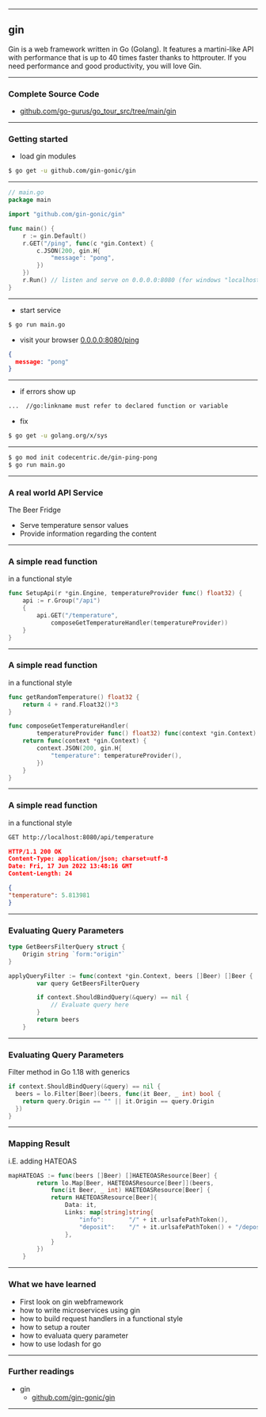 <!-- .slide: data-background="img/GIN/00.jpg" data-background-size="100%" data-background-position="50% 50%" -->
----

## gin

Gin is a web framework written in Go (Golang).
It features a martini-like API with performance that is up to 40 times faster thanks to httprouter.
If you need performance and good productivity, you will love Gin.

----

### Complete Source Code
* [github.com/go-gurus/go_tour_src/tree/main/gin](https://github.com/go-gurus/go_tour_src/tree/main/gin)

----
### Getting started

* load gin modules

```bash
$ go get -u github.com/gin-gonic/gin
```

----

```go
// main.go
package main

import "github.com/gin-gonic/gin"

func main() {
	r := gin.Default()
	r.GET("/ping", func(c *gin.Context) {
		c.JSON(200, gin.H{
			"message": "pong",
		})
	})
	r.Run() // listen and serve on 0.0.0.0:8080 (for windows "localhost:8080")
}
```

----

* start service

```bash
$ go run main.go
```

* visit your browser [0.0.0.0:8080/ping](http://0.0.0.0:8080/ping)
```json
{
  message: "pong"
}
```

----

* if errors show up

```bash
...  //go:linkname must refer to declared function or variable
```

* fix
```bash
$ go get -u golang.org/x/sys
```

----

```bash
$ go mod init codecentric.de/gin-ping-pong
$ go run main.go
```
----
### A real world API Service
The Beer Fridge

- Serve temperature sensor values
- Provide information regarding the content
----
### A simple read function
in a functional style

```go
func SetupApi(r *gin.Engine, temperatureProvider func() float32) {
    api := r.Group("/api")
    {
        api.GET("/temperature", 
			composeGetTemperatureHandler(temperatureProvider))
    }
}
```
----
### A simple read function
in a functional style

```go
func getRandomTemperature() float32 {
    return 4 + rand.Float32()*3
}

func composeGetTemperatureHandler(
	    temperatureProvider func() float32) func(context *gin.Context) {
    return func(context *gin.Context) {
        context.JSON(200, gin.H{
            "temperature": temperatureProvider(),
        })
    }
}
```
----

### A simple read function
in a functional style

```bash
GET http://localhost:8080/api/temperature
```

```json
HTTP/1.1 200 OK
Content-Type: application/json; charset=utf-8
Date: Fri, 17 Jun 2022 13:48:16 GMT
Content-Length: 24

{
"temperature": 5.813981
}
```
----
### Evaluating Query Parameters

```go
type GetBeersFilterQuery struct {
    Origin string `form:"origin"`
}

applyQueryFilter := func(context *gin.Context, beers []Beer) []Beer {
		var query GetBeersFilterQuery

		if context.ShouldBindQuery(&query) == nil {
			// Evaluate query here
		}
		return beers
	}
```
----
### Evaluating Query Parameters
Filter method in Go 1.18 with generics
```go
if context.ShouldBindQuery(&query) == nil {
  beers = lo.Filter[Beer](beers, func(it Beer, _ int) bool {
    return query.Origin == "" || it.Origin == query.Origin
  })
}
```
----
### Mapping Result
i.E. adding HATEOAS

```go
mapHATEOAS := func(beers []Beer) []HAETEOASResource[Beer] {
		return lo.Map[Beer, HAETEOASResource[Beer]](beers, 
			func(it Beer, _ int) HAETEOASResource[Beer] {
			return HAETEOASResource[Beer]{
				Data: it,
				Links: map[string]string{
					"info":       "/" + it.urlsafePathToken(),
					"deposit":    "/" + it.urlsafePathToken() + "/deposit",
				},
			}
		})
	}
```

----

### What we have learned
* First look on gin webframework
* how to write microservices using gin
* how to build request handlers in a functional style
* how to setup a router
* how to evaluata query parameter
* how to use lodash for go

----

### Further readings
* gin
  * [github.com/gin-gonic/gin](https://github.com/gin-gonic/gin)
---
